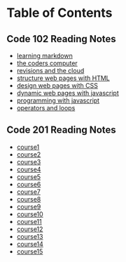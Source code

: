 # Table of Contents

## Code 102 Reading Notes

* [learning markdown](read01.md)
* [the coders computer](read02.md)
* [revisions and the cloud](read03.md)
* [structure web pages with HTML](read04.md)
* [design web pages with CSS](read05.md)
* [dynamic web pages with javascript](read06.md)
* [programming with javascript](read07.md)
* [operators and loops](read08.md)

## Code 201 Reading Notes

* [course1]()
* [course2]()
* [course3]()
* [course4]()
* [course5]()
* [course6]()
* [course7]()
* [course8]()
* [course9]()
* [course10]()
* [course11]()
* [course12]()
* [course13]()
* [course14]()
* [course15]()
